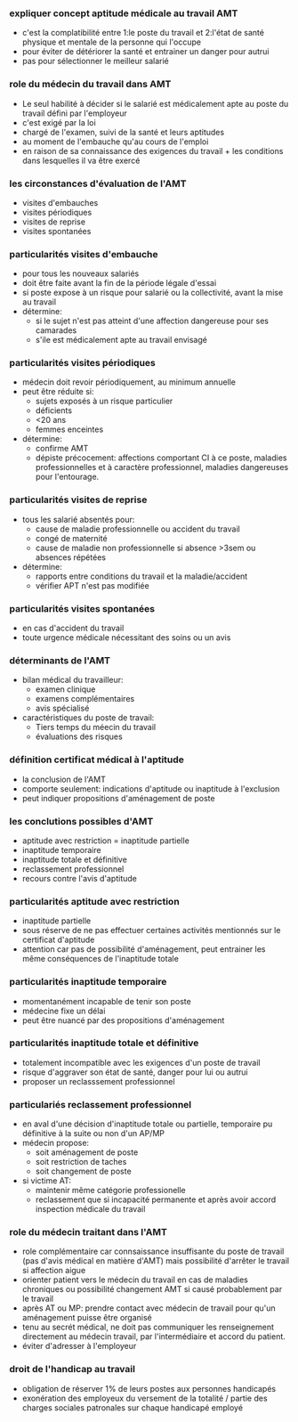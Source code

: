### expliquer concept aptitude médicale au travail AMT
- c'est la complatibilité entre 1:le poste du travail et 2:l'état de santé physique et mentale de la personne qui l'occupe
- pour éviter de détériorer la santé et entrainer un danger pour autrui
- pas pour sélectionner le meilleur salarié

### role du médecin du travail dans AMT
- Le seul habilité à décider si le salarié est médicalement apte au poste du travail défini par l'employeur
- c'est exigé par la loi
- chargé de l'examen, suivi de la santé et leurs aptitudes
- au moment de l'embauche qu'au cours de l'emploi
- en raison de sa connaissance des exigences du travail + les conditions dans lesquelles il va être exercé

### les circonstances d'évaluation de l'AMT
- visites d'embauches
- visites périodiques
- visites de reprise
- visites spontanées

### particularités visites d'embauche
- pour tous les nouveaux salariés
- doit être faite avant la fin de la période légale d'essai
- si poste expose à un risque pour salarié ou la collectivité, avant la mise au travail
- détermine:
	- si le sujet n'est pas atteint d'une affection dangereuse pour ses camarades
	- s'ile est médicalement apte au travail envisagé

### particularités visites périodiques
- médecin doit revoir périodiquement, au minimum annuelle
- peut être réduite si:
	- sujets exposés à un risque particulier
	- déficients
	- <20 ans
	- femmes enceintes
- détermine:
	- confirme AMT
	- dépiste précocement: affections comportant CI à ce poste, maladies professionnelles et à caractère professionnel, maladies dangereuses pour l'entourage.

### particularités visites de reprise
- tous les salarié absentés pour:
	- cause de maladie professionnelle ou accident du travail
	- congé de maternité
	- cause de maladie non professionnelle si absence >3sem ou absences répétées
- détermine:
	- rapports entre conditions du travail et la maladie/accident
	- vérifier APT n'est pas modifiée

### particularités visites spontanées
- en cas d'accident du travail
- toute urgence médicale nécessitant des soins ou un avis

### déterminants de l'AMT
- bilan médical du travailleur:
	- examen clinique
	- examens complémentaires
	- avis spécialisé
- caractéristiques du poste de travail: 
	- Tiers temps du méecin du travail
	- évaluations des risques

### définition certificat médical à l'aptitude
- la conclusion de l'AMT
- comporte seulement: indications d'aptitude ou inaptitude à l'exclusion
- peut indiquer propositions d'aménagement de poste

### les conclutions possibles d'AMT
- aptitude avec restriction = inaptitude partielle
- inaptitude temporaire
- inaptitude totale et définitive
- reclassement professionnel
- recours contre l'avis d'aptitude

### particularités aptitude avec restriction
- inaptitude partielle
- sous réserve de ne pas effectuer certaines activités mentionnés sur le certificat d'aptitude
- attention car pas de possibilité d'aménagement, peut entrainer les même conséquences de l'inaptitude totale

### particularités inaptitude temporaire
- momentanément incapable de tenir son poste
- médecine fixe un délai
- peut être nuancé par des propositions d'aménagement

### particularités inaptitude totale et définitive
- totalement incompatible avec les exigences d'un poste de travail
- risque d'aggraver son état de santé, danger pour lui ou autrui
- proposer un reclasssement professionnel

### particulariés reclassement professionnel
- en aval d'une décision d'inaptitude totale ou partielle, temporaire pu définitive à la suite ou non d'un AP/MP
- médecin propose:
	- soit aménagement de poste
	- soit restriction de taches
	- soit changement de poste
- si victime AT:
	- maintenir même catégorie professionelle
	- reclassement que si incapacité permanente et après avoir accord inspection médicale du travail

### role du médecin traitant dans l'AMT
- role complémentaire car connsaissance insuffisante du poste de travail (pas d'avis médical en matière d'AMT) mais possibilité d'arrêter le travail si affection aigue
- orienter patient vers le médecin du travail en cas de maladies chroniques ou possibilité changement AMT si causé probablement par le travail
- après AT ou MP: prendre contact avec médecin de travail pour qu'un aménagement puisse être organisé
- tenu au secrét médical, ne doit pas communiquer les renseignement directement au médecin travail, par l'intermédiaire et accord du patient.
- éviter d'adresser à l'employeur

### droit de l'handicap au travail
- obligation de réserver 1% de leurs postes aux personnes handicapés
- exonération des employeux du versement de la totalité / partie des charges sociales patronales sur chaque handicapé employé